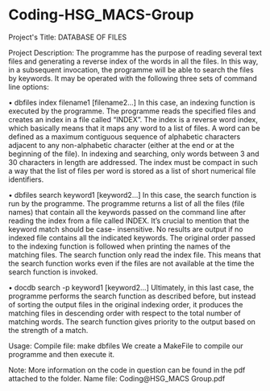 # Coding-HSG_MACS-Group

Project's Title: 
DATABASE OF FILES

Project Description: 
The programme has the purpose of reading several text files and generating a reverse index of the words in all the files. In this way, in a subsequent invocation, the programme will be able to search the files by keywords. It may be operated with the following three sets of command line options:

• dbfiles index filename1 [filename2...]
In this case, an indexing function is executed by the programme. The programme reads the specified files and creates an index in a file called “INDEX”. The index is a reverse word index, which basically means that it maps any word to a list of files. A word can be defined as a maximum contiguous sequence of alphabetic characters adjacent to any non-alphabetic character (either at the end or at the beginning of the file). In indexing and searching, only words between 3 and 30 characters in length are addressed. The index must be compact in such a way that the list of files per word is stored as a list of short numerical file identifiers.

• dbfiles search keyword1 [keyword2...]
In this case, the search function is run by the programme. The programme returns a list of all the files (file names) that contain all the keywords passed on the command line after reading the index from a file called INDEX. It’s crucial to mention that the keyword match should be case- insensitive. No results are output if no indexed file contains all the indicated keywords. The original order passed to the indexing function is followed when printing the names of the matching files. The search function only read the index file. This means that the search function works even if the files are not available at the time the search function is invoked.

• docdb search -p keyword1 [keyword2...]
Ultimately, in this last case, the programme performs the search function as described before, but instead of sorting the output files in the original indexing order, it produces the matching files in descending order with respect to the total number of matching words. The search function gives priority to the output based on the strength of a match.

Usage:
Compile file: make dbfiles
We create a MakeFile to compile our programme and then execute it.

Note: More information on the code in question can be found in the pdf attached to the folder. 
Name file: Coding@HSG_MACS Group.pdf
